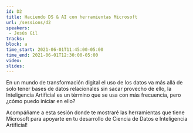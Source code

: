 ```yaml
---
id: D2
title: Haciendo DS & AI con herramientas Microsoft
url: /sessions/d2
speakers:
 - Jesús Gil 
tracks:
block: a
time_start: 2021-06-01T11:45:00-05:00
time_end: 2021-06-01T12:30:00-05:00
video:
slides:
---
```


En un mundo de transformación digital el uso de los datos va más allá de solo tener bases de datos relacionales sin sacar provecho de ello, la Inteligencia Artificial es un término que se usa con más frecuencia, pero ¿cómo puedo iniciar en ello?

Acompáñame a esta sesión donde te mostraré las herramientas que tiene Microsoft para apoyarte en tu desarrollo de Ciencia de Datos e Inteligencia Artificial!



